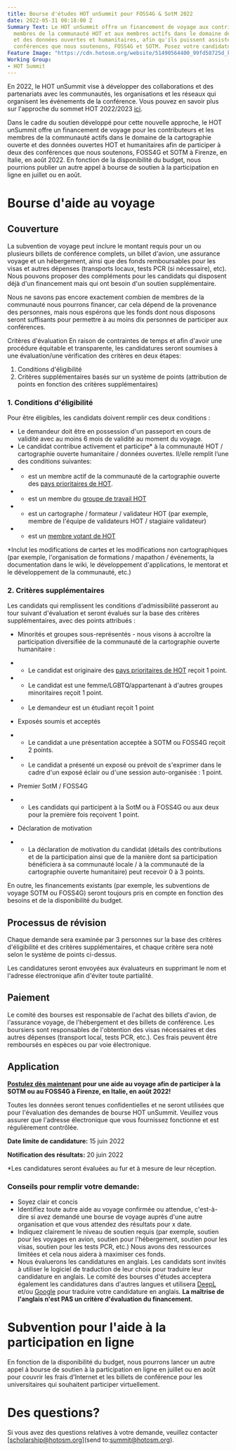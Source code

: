 ```yaml
---
title: Bourse d'études HOT unSummit pour FOSS4G & SotM 2022
date: 2022-05-31 00:18:00 Z
Summary Text: Le HOT unSummit offre un financement de voyage aux contributeurs et
  membres de la communauté HOT et aux membres actifs dans le domaine de la cartographie
  et des données ouvertes et humanitaires, afin qu'ils puissent assister à deux des
  conférences que nous soutenons, FOSS4G et SOTM. Posez votre candidature dès maintenant!
Feature Image: "https://cdn.hotosm.org/website/51490564400_99fd58725d_k-f3dc57.jpg"
Working Group:
- HOT Summit
---
```


En 2022, le HOT unSummit vise à développer des collaborations et des partenariats avec les communautés, les organisations et les réseaux qui organisent les événements de la conférence. Vous pouvez en savoir plus sur l'approche du sommet HOT 2022/2023 [ici](https://www.hotosm.org/updates/update-on-the-2022-and-2023-summits/). 

Dans le cadre du soutien développé pour cette nouvelle approche, le HOT unSummit offre un financement de voyage pour les contributeurs et les membres de la communauté actifs dans le domaine de la cartographie ouverte et des données ouvertes HOT et humanitaires afin de participer à deux des conférences que nous soutenons, FOSS4G et SOTM à Firenze, en Italie, en août 2022. En fonction de la disponibilité du budget, nous pourrions publier un autre appel à bourse de soutien à la participation en ligne en juillet ou en août.

# Bourse d'aide au voyage

## Couverture

La subvention de voyage peut inclure le montant requis pour un ou plusieurs billets de conférence complets, un billet d'avion, une assurance voyage et un hébergement, ainsi que des fonds remboursables pour les visas et autres dépenses (transports locaux, tests PCR (si nécessaire), etc). Nous pouvons proposer des compléments pour les candidats qui disposent déjà d'un financement mais qui ont besoin d'un soutien supplémentaire.

Nous ne savons pas encore exactement combien de membres de la communauté nous pourrons financer, car cela dépend de la provenance des personnes, mais nous espérons que les fonds dont nous disposons seront suffisants pour permettre à au moins dix personnes de participer aux conférences.

Critères d'évaluation
En raison de contraintes de temps et afin d'avoir une procédure équitable et transparente, les candidatures seront soumises à une évaluation/une vérification des critères en deux étapes:
1. Conditions d'éligibilité
2. Critères supplémentaires basés sur un système de points (attribution de points en fonction des critères supplémentaires)

### 1. Conditions d'éligibilité

Pour être éligibles, les candidats doivent remplir ces deux conditions :
* Le demandeur doit être en possession d'un passeport en cours de validité avec au moins 6 mois de validité au moment du voyage.
* Le candidat contribue activement et participe* à la communauté HOT / cartographie ouverte humanitaire / données ouvertes. Il/elle remplit l’une des conditions suivantes:
* * est un membre actif de la communauté de la cartographie ouverte des [pays prioritaires de HOT](https://wiki.openstreetmap.org/wiki/Humanitarian_OSM_Team/Priority_countries).
* * est un membre du [groupe de travail HOT](https://www.hotosm.org/community/working-groups/)
* * est un cartographe / formateur / validateur HOT (par exemple, membre de l'équipe de validateurs HOT / stagiaire validateur)
* * est un [membre votant de HOT](https://www.hotosm.org/voting-members)

*Inclut les modifications de cartes et les modifications non cartographiques (par exemple, l'organisation de formations / mapathon / événements, la documentation dans le wiki, le développement d'applications, le mentorat et le développement de la communauté, etc.)

### 2. Critères supplémentaires

Les candidats qui remplissent les conditions d'admissibilité passeront au tour suivant d'évaluation et seront évalués sur la base des critères supplémentaires, avec des points attribués :

* Minorités et groupes sous-représentés - nous visons à accroître la participation diversifiée de la communauté de la cartographie ouverte humanitaire :
* * Le candidat est originaire des [pays prioritaires de HOT](https://wiki.openstreetmap.org/wiki/Humanitarian_OSM_Team/Priority_countries) reçoit 1 point.
* * Le candidat est une femme/LGBTQ/appartenant à d'autres groupes minoritaires reçoit 1 point.
* * Le demandeur est un étudiant reçoit 1 point

* Exposés soumis et acceptés
* * Le candidat a une présentation acceptée à SOTM ou FOSS4G reçoit 2 points.
* * Le candidat a présenté un exposé ou prévoit de s'exprimer dans le cadre d'un exposé éclair ou d'une session auto-organisée : 1 point.

* Premier SotM / FOSS4G
* * Les candidats qui participent à la SotM ou à FOSS4G ou aux deux pour la première fois reçoivent 1 point.

* Déclaration de motivation
* * La déclaration de motivation du candidat (détails des contributions et de la participation ainsi que de la manière dont sa participation bénéficiera à sa communauté locale / à la communauté de la cartographie ouverte humanitaire) peut recevoir 0 à 3 points.

En outre, les financements existants (par exemple, les subventions de voyage SOTM ou FOSS4G) seront toujours pris en compte en fonction des besoins et de la disponibilité du budget.

## Processus de révision

Chaque demande sera examinée par 3 personnes sur la base des critères d'éligibilité et des critères supplémentaires, et chaque critère sera noté selon le système de points ci-dessus. 

Les candidatures seront envoyées aux évaluateurs en supprimant le nom et l'adresse électronique afin d'éviter toute partialité.

## Paiement

Le comité des bourses est responsable de l'achat des billets d'avion, de l'assurance voyage, de l'hébergement et des billets de conférence. Les boursiers sont responsables de l'obtention des visas nécessaires et des autres dépenses (transport local, tests PCR, etc.). Ces frais peuvent être remboursés en espèces ou par voie électronique.

## Application

**[Postulez dès maintenant](https://forms.gle/nWTLFRD1g3HTiUgy5) pour une aide au voyage afin de participer à la SOTM ou au FOSS4G à Firenze, en Italie, en août 2022!**

Toutes les données seront tenues confidentielles et ne seront utilisées que pour l'évaluation des demandes de bourse HOT unSummit. Veuillez vous assurer que l'adresse électronique que vous fournissez fonctionne et est régulièrement contrôlée.

**Date limite de candidature:** 15 juin 2022

**Notification des résultats:** 20 juin 2022

*Les candidatures seront évaluées au fur et à mesure de leur réception.

### Conseils pour remplir votre demande:
* Soyez clair et concis
* Identifiez toute autre aide au voyage confirmée ou attendue, c'est-à-dire si avez demandé une bourse de voyage auprès d'une autre organisation et que vous attendez des résultats pour x date.
* Indiquez clairement le niveau de soutien requis (par exemple, soutien pour les voyages en avion, soutien pour l'hébergement, soutien pour les visas, soutien pour les tests PCR, etc.) Nous avons des ressources limitées et cela nous aidera à maximiser ces fonds.
* Nous évaluerons les candidatures en anglais. Les candidats sont invités à utiliser le logiciel de traduction de leur choix pour traduire leur candidature en anglais. Le comité des bourses d'études acceptera également les candidatures dans d'autres langues et utilisera [DeepL](https://www.deepl.com/translator) et/ou [Google](https://translate.google.com/) pour traduire votre candidature en anglais. **La maîtrise de l'anglais n'est PAS un critère d'évaluation du financement.**

# Subvention pour l'aide à la participation en ligne

En fonction de la disponibilité du budget, nous pourrons lancer un autre appel à bourse de soutien à la participation en ligne en juillet ou en août pour couvrir les frais d'Internet et les billets de conférence pour les universitaires qui souhaitent participer virtuellement.

# Des questions? 

Si vous avez des questions relatives à votre demande, veuillez contacter [scholarship@hotosm.org](send to:summit@hotosm.org). 